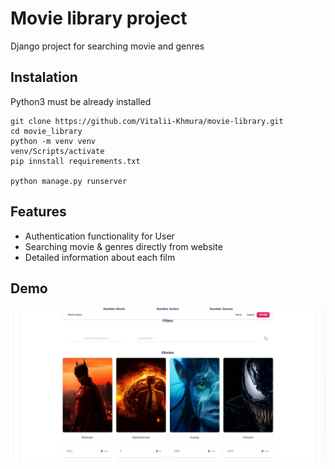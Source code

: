 # Movie library project

Django project for searching movie and genres



## Instalation

Python3 must be already installed

```shell
git clone https://github.com/Vitalii-Khmura/movie-library.git
cd movie_library
python -m venv venv
venv/Scripts/activate
pip innstall requirements.txt

python manage.py runserver
```


## Features

* Authentication functionality for User
* Searching movie & genres directly from website
* Detailed information about each film

## Demo
![Website interface](demo.png)